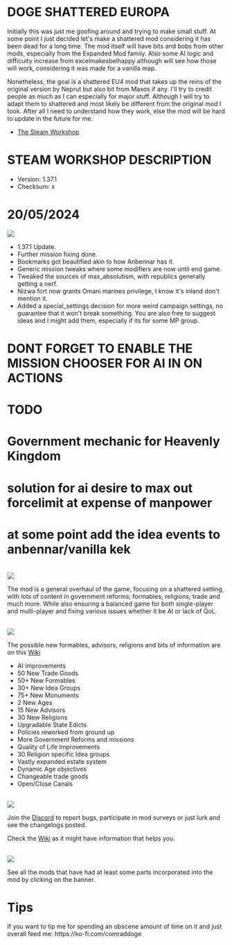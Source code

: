 # DOGE SHATTERED EUROPA
Initially this was just me goofing around and trying to make small stuff. At some point I just decided let's make a shattered
mod considering it has been dead for a long time. The mod itself will have bits and bobs from other mods, especially from the Expanded Mod family.
Also some AI logic and difficulty increase from excelmakesbelhappy although will see how those will work, considering it was made for a vanilla map.

Nonetheless, the goal is a shattered EU4 mod that takes up the reins of the original version by Neprut but also bit from Maxos if any.
I'll try to credit people as much as I can especially for major stuff. Although I will try to adapt them to shattered and most likely be different
from the original mod I took. After all I need to understand how they work, else the mod will be hard to update in the future for me.

- [The Steam Workshop](https://steamcommunity.com/sharedfiles/filedetails/?id=2152606065)

# STEAM WORKSHOP DESCRIPTION

- Version: 1.37.1
- Checksum: x

<h1>20/05/2024</h1>
<img src=https://i.imgur.com/dAceBAG.png/>


- 1.37.1 Update.
- Further mission fixing done.
- Bookmarks got beautified akin to how Anbennar has it.
- Generic mission tweaks where some modifiers are now until end game.
- Tweaked the sources of max_absolutism, with republics generally getting a nerf.
- Nizwa fort now grants Omani marines privilege, I know it's inland don't mention it.
- Added a special_settings decision for more weird campaign settings, no guarantee that it won't break something. You are also free to suggest ideas and I might add them, especially if its for some MP group.
# DONT FORGET TO ENABLE THE MISSION CHOOSER FOR AI IN ON ACTIONS


# TODO


# Government mechanic for Heavenly Kingdom
# solution for ai desire to max out forcelimit at expense of manpower
# at some point add the idea events to anbennar/vanilla kek

<br/>
<img src=https://i.imgur.com/F14PpEA.png/>

The mod is a general overhaul of the game, focusing on a shattered setting, with lots of content in government reforms; formables; religions; trade and much more. While also ensuring a balanced game for both single-player and multi-player and fixing various issues whether it be AI or lack of QoL.

<br/>
<img src=https://i.imgur.com/jIkgNsx.png/>

The possible new formables, advisors, religions and bits of information are on this [Wiki](https://eu4.paradoxwikis.com/Doge_Shattered_Europa)

- AI Improvements
- 50 New Trade Goods
- 50+ New Formables
- 30+ New Idea Groups
- 75+ New Monuments
- 2 New Ages
- 15 New Advisors
- 30 New Religions
- Upgradable State Edicts
- Policies reworked from ground up
- More Government Reforms and missions
- Quality of Life Improvements
- 30 Religion specific Idea groups
- Vastly expanded estate system
- Dynamic Age objectives
- Changeable trade goods
- Open/Close Canals

<br/>

<img src=https://i.imgur.com/rdtTMF7.png/>


Join the [Discord](https://discord.gg/DwNbtWY) to report bugs, participate in mod surveys or just lurk and see the changelogs posted.

Check the [Wiki](https://eu4.paradoxwikis.com/Doge_Shattered_Europa) as it might have information that helps you.

<br/>
<a href="https://steamcommunity.com/workshop/filedetails/discussion/2152606065/3115898713372561841/">
    <img src=https://i.imgur.com/801eNhE.png/>
</a>

See all the mods that have had at least some parts incorporated into the mod by clicking on the banner.

<h1>Tips</h1>
If you want to tip me for spending an obscene amount of time on it and just overall feed me:
https://ko-fi.com/comraddoge

<br/><br/>
